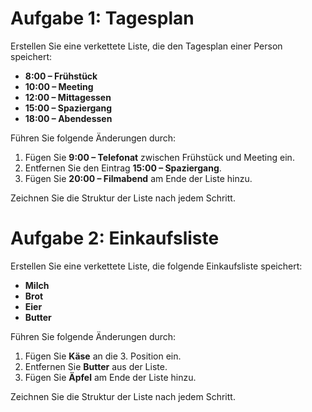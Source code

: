 # Aufgabe 1: Tagesplan


Erstellen Sie eine verkettete Liste, die den Tagesplan einer Person
speichert:

-   **8:00 – Frühstück**
-   **10:00 – Meeting**
-   **12:00 – Mittagessen**
-   **15:00 – Spaziergang**
-   **18:00 – Abendessen**

Führen Sie folgende Änderungen durch:

1.  Fügen Sie **9:00 – Telefonat** zwischen Frühstück und Meeting ein.
2.  Entfernen Sie den Eintrag **15:00 – Spaziergang**.
3.  Fügen Sie **20:00 – Filmabend** am Ende der Liste hinzu.

Zeichnen Sie die Struktur der Liste nach jedem Schritt.

# Aufgabe 2: Einkaufsliste

Erstellen Sie eine verkettete Liste, die folgende Einkaufsliste
speichert:

-   **Milch**
-   **Brot**
-   **Eier**
-   **Butter**

Führen Sie folgende Änderungen durch:

1.  Fügen Sie **Käse** an die 3. Position ein.
2.  Entfernen Sie **Butter** aus der Liste.
3.  Fügen Sie **Äpfel** am Ende der Liste hinzu.

Zeichnen Sie die Struktur der Liste nach jedem Schritt.
